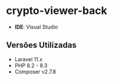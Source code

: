 # crypto-viewer-back

- **IDE**: Visual Studio

## Versões Utilizadas
- Laravel 11.x
- PHP 8.2 - 8.3
- Composer v2.7.8
